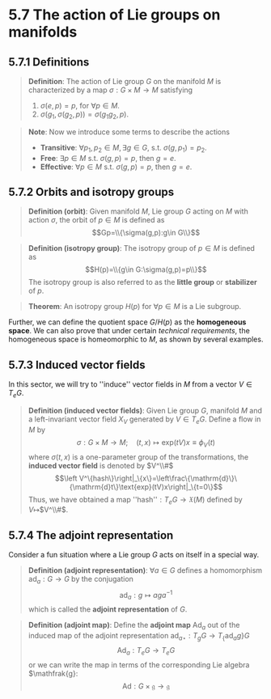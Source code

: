 # 5.7 The action of Lie groups on manifolds

## 5.7.1 Definitions

>**Definition**: The action of Lie group $G$ on the manifold $M$ is characterized by a map $\sigma:G\times M\to M$ satisfying
> 1. $\sigma(e,p)=p$, for $\forall p\in M$.
> 2. $\sigma(g_1,\sigma(g_2,p))=\sigma(g_1g_2,p)$.

>**Note**: Now we introduce some terms to describe the actions
>- **Transitive**: $\forall p_1,p_2\in M,\exists g\in G,$ s.t. $\sigma(g,p_1)=p_2$.
>- **Free**: $\exists p\in M$ s.t. $\sigma(g,p)=p$, then $g=e$.
>- **Effective**: $\forall p\in M$ s.t. $\sigma(g,p)=p$, then $g=e$.


## 5.7.2 Orbits and isotropy groups

>**Definition (orbit)**: Given manifold $M$, Lie group $G$ acting on $M$ with action $\sigma$, the orbit of $p\in M$ is defined as
>$$Gp=\\{\sigma(g,p):g\in G\\}$$


>**Definition (isotropy group)**: The isotropy group of $p\in M$ is defined as
>$$H(p)=\\{g\in G:\sigma(g,p)=p\\}$$
>The isotropy group is also referred to as the **little group** or **stabilizer** of $p$.

>**Theorem**: An isotropy group $H(p)$ for $\forall p\in M$ is a Lie subgroup.

Further, we can define the quotient space $G/H(p)$ as the **homogeneous space**. We can also prove that under certain _technical requirements_, the homogeneous space is homeomorphic to $M$, as shown by several examples.


## 5.7.3 Induced vector fields

In this sector, we will try to ''induce'' vector fields in $M$ from a vector $V\in T_eG$.

>**Definition (induced vector fields)**: Given Lie group $G$, manifold $M$ and a left-invariant vector field $X_V$ generated by $V\in T_eG$. Define a flow in $M$ by
>$$\sigma: G\times M \to M;\quad (t, x)\mapsto \text{exp}(tV)x\equiv \phi_V(t)$$
>where $\sigma(t,x)$ is a one-parameter group of the transformations, the **induced vector field** is denoted by $V^\\#$
>$$\left V^\{hash\}\right|_\{x\}=\left\frac\{\mathrm{d}\}\{\mathrm{d}t\}\text{exp}(tV)x\right|_\{t=0\}$$
>Thus, we have obtained a map ''hash''$: T_eG\to \mathfrak{X}(M)$ defined by $V\mapsto$$V^\\#$. 


## 5.7.4 The adjoint representation

Consider a fun situation where a Lie group $G$ acts on itself in a special way.

>**Definition (adjoint representation)**: $\forall a\in G$ defines a homomorphism $\text{ad}_a:G\to G$ by the conjugation
>$$\text{ad}_a: g\mapsto aga^{-1}$$
>which is called the **adjoint representation** of $G$.

>**Definition (adjoint map)**: Define the **adjoint map** A$\text{d}_{a}$ out of the induced map of the adjoint representation $\text{ad}_{a\star}:T_gG\to T_\{\text{ad}_ag\}G$
>$$\text{Ad}_a:T_eG\to T_eG$$
>or we can write the map in terms of the corresponding Lie algebra $\mathfrak{g}:
>$$\text{Ad}:G\times \mathfrak{g}\to \mathfrak{g}$$
